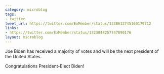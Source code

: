 ```yaml
---
category: microblog
tags:
- twitter
tweet_url: https://twitter.com/ExMember/status/1338612745160179712
links:
- https://twitter.com/ExMember/status/1323848257747890176
layout: microblog
---
```

Joe Biden has received a majority of votes and will be the next president of the United States.

Congratulations President-Elect Biden!
